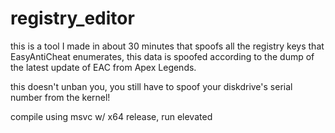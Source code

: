 # registry_editor
this is a tool I made in about 30 minutes that spoofs all the registry keys that EasyAntiCheat enumerates, this data is spoofed according to the dump of the latest update of EAC from Apex Legends.

this doesn't unban you, you still have to spoof your diskdrive's serial number from the kernel!

compile using msvc w/ x64 release, run elevated
